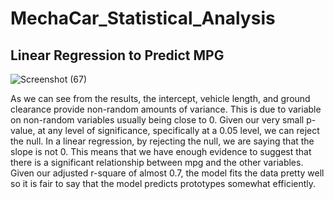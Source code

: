 # MechaCar_Statistical_Analysis
## Linear Regression to Predict MPG
![Screenshot (67)](https://user-images.githubusercontent.com/106933029/191861716-9c106bb1-fb12-4ef7-aa06-8148beadb4c4.png)

As we can see from the results, the intercept, vehicle length, and ground clearance provide non-random amounts of variance. This is due to variable on non-random variables usually being close to 0. Given our very small p-value, at any level of significance, specifically at a 0.05 level, we can reject the null. In a linear regression, by rejecting the null, we are saying that the slope is not 0. This means that we have enough evidence to suggest that there is a significant relationship between mpg and the other variables. Given our adjusted r-square of almost 0.7, the model fits the data pretty well so it is fair to say that the model predicts prototypes somewhat efficiently.
